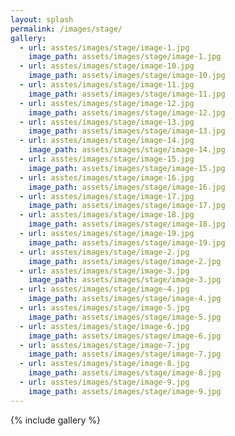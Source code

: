 ```yaml
---
layout: splash
permalink: /images/stage/
gallery:
  - url: asstes/images/stage/image-1.jpg
    image_path: assets/images/stage/image-1.jpg
  - url: asstes/images/stage/image-10.jpg
    image_path: assets/images/stage/image-10.jpg
  - url: asstes/images/stage/image-11.jpg
    image_path: assets/images/stage/image-11.jpg
  - url: asstes/images/stage/image-12.jpg
    image_path: assets/images/stage/image-12.jpg
  - url: asstes/images/stage/image-13.jpg
    image_path: assets/images/stage/image-13.jpg
  - url: asstes/images/stage/image-14.jpg
    image_path: assets/images/stage/image-14.jpg
  - url: asstes/images/stage/image-15.jpg
    image_path: assets/images/stage/image-15.jpg
  - url: asstes/images/stage/image-16.jpg
    image_path: assets/images/stage/image-16.jpg
  - url: asstes/images/stage/image-17.jpg
    image_path: assets/images/stage/image-17.jpg
  - url: asstes/images/stage/image-18.jpg
    image_path: assets/images/stage/image-18.jpg
  - url: asstes/images/stage/image-19.jpg
    image_path: assets/images/stage/image-19.jpg
  - url: asstes/images/stage/image-2.jpg
    image_path: assets/images/stage/image-2.jpg
  - url: asstes/images/stage/image-3.jpg
    image_path: assets/images/stage/image-3.jpg
  - url: asstes/images/stage/image-4.jpg
    image_path: assets/images/stage/image-4.jpg
  - url: asstes/images/stage/image-5.jpg
    image_path: assets/images/stage/image-5.jpg
  - url: asstes/images/stage/image-6.jpg
    image_path: assets/images/stage/image-6.jpg
  - url: asstes/images/stage/image-7.jpg
    image_path: assets/images/stage/image-7.jpg
  - url: asstes/images/stage/image-8.jpg
    image_path: assets/images/stage/image-8.jpg
  - url: asstes/images/stage/image-9.jpg
    image_path: assets/images/stage/image-9.jpg
---
```


{% include gallery %}
